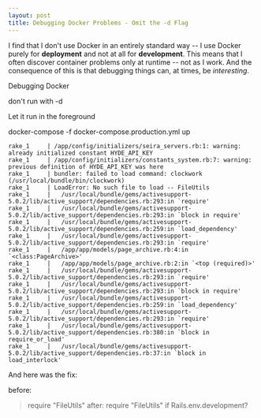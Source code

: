 ```yaml
---
layout: post
title: Debugging Docker Problems - Omit the -d Flag
---
```

I find that I don't use Docker in an entirely standard way -- I use Docker purely for **deployment** and not at all for **development**.  This means that I often discover container problems only at runtime -- not as I work.  And the consequence of this is that debugging things can, at times, be *interesting*.

Debugging Docker

don't run with -d 

Let it run in the foreground

docker-compose -f docker-compose.production.yml up

    rake_1     | /app/config/initializers/seira_servers.rb:1: warning: already initialized constant HYDE_API_KEY
    rake_1     | /app/config/initializers/constants_system.rb:7: warning: previous definition of HYDE_API_KEY was here
    rake_1     | bundler: failed to load command: clockwork (/usr/local/bundle/bin/clockwork)
    rake_1     | LoadError: No such file to load -- FileUtils
    rake_1     |   /usr/local/bundle/gems/activesupport-5.0.2/lib/active_support/dependencies.rb:293:in `require'
    rake_1     |   /usr/local/bundle/gems/activesupport-5.0.2/lib/active_support/dependencies.rb:293:in `block in require'
    rake_1     |   /usr/local/bundle/gems/activesupport-5.0.2/lib/active_support/dependencies.rb:259:in `load_dependency'
    rake_1     |   /usr/local/bundle/gems/activesupport-5.0.2/lib/active_support/dependencies.rb:293:in `require'
    rake_1     |   /app/app/models/page_archive.rb:4:in `<class:PageArchive>'
    rake_1     |   /app/app/models/page_archive.rb:2:in `<top (required)>'
    rake_1     |   /usr/local/bundle/gems/activesupport-5.0.2/lib/active_support/dependencies.rb:293:in `require'
    rake_1     |   /usr/local/bundle/gems/activesupport-5.0.2/lib/active_support/dependencies.rb:293:in `block in require'
    rake_1     |   /usr/local/bundle/gems/activesupport-5.0.2/lib/active_support/dependencies.rb:259:in `load_dependency'
    rake_1     |   /usr/local/bundle/gems/activesupport-5.0.2/lib/active_support/dependencies.rb:293:in `require'
    rake_1     |   /usr/local/bundle/gems/activesupport-5.0.2/lib/active_support/dependencies.rb:380:in `block in require_or_load'
    rake_1     |   /usr/local/bundle/gems/activesupport-5.0.2/lib/active_support/dependencies.rb:37:in `block in load_interlock'
    
And here was the fix:

before:
> require "FileUtils"
after:
> require "FileUtils" if Rails.env.development?
